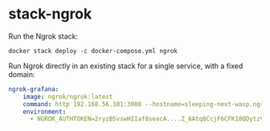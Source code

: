 # stack-ngrok

Run the Ngrok stack:
```
docker stack deploy -c docker-compose.yml ngrok
```

Run Ngrok directly in an existing stack for a single service, with a fixed domain:
```yml
ngrok-grafana:
    image: ngrok/ngrok:latest
    command: http 192.168.56.101:3000 --hostname=sleeping-next-wasp.ngrok-free.app
    environment:
      - NGROK_AUTHTOKEN=2ryzBSvswHIIaf8seacA....Z_6Atq8CcjF6CFK18QDytzV
```
